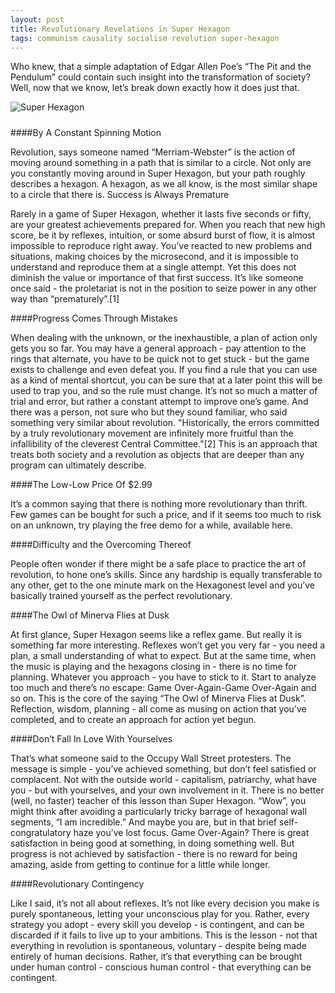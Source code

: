 ```yaml
---
layout: post
title: Revolutionary Revelations in Super Hexagon
tags: communism causality socialism revolution super-hexagon
---
```


Who knew, that a simple adaptation of Edgar Allen Poe’s “The Pit and the Pendulum” could contain such insight into the transformation of society?  Well, now that we know, let’s break down exactly how it does just that.

<img src="{{ site.baseurl }}/images/hex.jpg" title="Super Hexagon" class="img-thumbnail" style="margin-bottom: 10px"></img>

####By A Constant Spinning Motion

Revolution, says someone named “Merriam-Webster” is the action of moving around something in a path that is similar to a circle.  Not only are you constantly moving around in Super Hexagon, but your path roughly describes a hexagon.  A hexagon, as we all know, is the most similar shape to a circle that there is.
Success is Always Premature

Rarely in a game of Super Hexagon, whether it lasts five seconds or fifty, are your greatest achievements prepared for.  When you reach that new high score, be it by reflexes, intuition, or some absurd burst of flow, it is almost impossible to reproduce right away.  You’ve reacted to new problems and situations, making choices by the microsecond, and it is impossible to understand and reproduce them at a single attempt.  Yet this does not diminish the value or importance of that first success.  It’s like someone once said - the proletariat is not in the position to seize power in any other way than “prematurely”.[1]

####Progress Comes Through Mistakes

When dealing with the unknown, or the inexhaustible, a plan of action only gets you so far.  You may have a general approach - pay attention to the rings that alternate, you have to be quick not to get stuck - but the game exists to challenge and even defeat you.  If you find a rule that you can use as a kind of mental shortcut, you can be sure that at a later point this will be used to trap you, and so the rule must change.  It’s not so much a matter of trial and error, but rather a constant attempt to improve one’s game.  And there was a person, not sure who but they sound familiar, who said something very similar about revolution.  "Historically, the errors committed by a truly revolutionary movement are infinitely more fruitful than the infallibility of the cleverest Central Committee."[2]  This is an approach that treats both society and a revolution as objects that are deeper than any program can ultimately describe.

####The Low-Low Price Of $2.99

It’s a common saying that there is nothing more revolutionary than thrift.  Few games can be bought for such a price, and if it seems too much to risk on an unknown, try playing the free demo for a while, available here.

####Difficulty and the Overcoming Thereof

People often wonder if there might be a safe place to practice the art of revolution, to hone one’s skills.  Since any hardship is equally transferable to any other, get to the one minute mark on the Hexagonest level and you’ve basically trained yourself as the perfect revolutionary.

####The Owl of Minerva Flies at Dusk

At first glance, Super Hexagon seems like a reflex game.  But really it is something far more interesting.  Reflexes won’t get you very far - you need a plan, a small understanding of what to expect.  But at the same time, when the music is playing and the hexagons closing in - there is no time for planning.  Whatever you approach - you have to stick to it.  Start to analyze too much and there’s no escape: Game Over-Again-Game Over-Again and so on.  This is the core of the saying “The Owl of Minerva Flies at Dusk”.  Reflection, wisdom, planning - all come as musing on action that you’ve completed, and to create an approach for action yet begun.

####Don’t Fall In Love With Yourselves

That’s what someone said to the Occupy Wall Street protesters.  The message is simple - you’ve achieved something, but don’t feel satisfied or complacent.  Not with the outside world - capitalism, patriarchy, what have you - but with yourselves, and your own involvement in it.  There is no better (well, no faster) teacher of this lesson than Super Hexagon.  “Wow”, you might think after avoiding a particularly tricky barrage of hexagonal wall segments, “I am incredible.”  And maybe you are, but in that brief self-congratulatory haze you’ve lost focus.  Game Over-Again?  There is great satisfaction in being good at something, in doing something well.  But progress is not achieved by satisfaction - there is no reward for being amazing, aside from getting to continue for a little while longer.

####Revolutionary Contingency

Like I said, it’s not all about reflexes.  It’s not like every decision you make is purely spontaneous, letting your unconscious play for you.  Rather, every strategy you adopt - every skill you develop - is contingent, and can be discarded if it fails to live up to your ambitions.  This is the lesson - not that everything in revolution is spontaneous, voluntary - despite being made entirely of human decisions.  Rather, it’s that everything can be brought under human control - conscious human control - that everything can be contingent.
